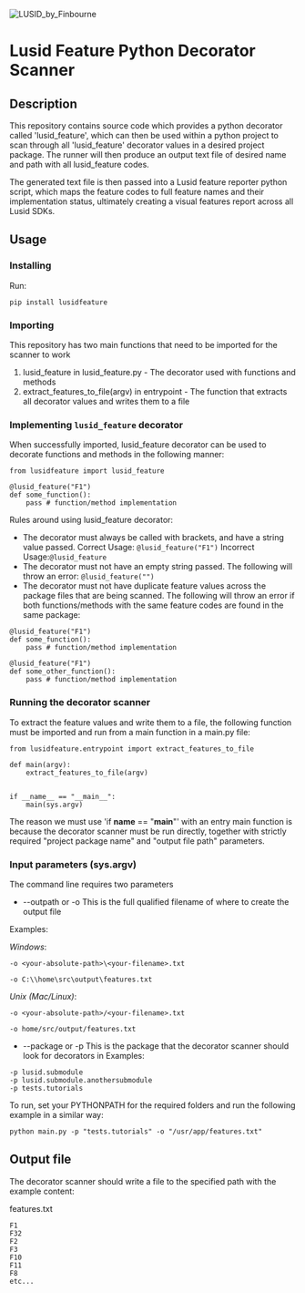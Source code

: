 ![LUSID_by_Finbourne](https://content.finbourne.com/LUSID_repo.png)

# Lusid Feature Python Decorator Scanner

## Description

This repository contains source code which provides a python decorator called 'lusid_feature', which can then be used
within a python project to scan through all 'lusid_feature' decorator values in a desired project package. The runner
will then produce an output text file of desired name and path with all lusid_feature codes.

The generated text file is then passed into a Lusid feature reporter python script, which maps the feature codes to 
full feature names and their implementation status, ultimately creating a visual features report across all Lusid SDKs.

## Usage

### Installing

Run:
```
pip install lusidfeature
```

### Importing

This repository has two main functions that need to be imported for the scanner to work

1. lusid_feature in lusid_feature.py - The decorator used with functions and methods
2. extract_features_to_file(argv) in entrypoint - The function that extracts all decorator values and writes them to a file

### Implementing `lusid_feature` decorator

When successfully imported, lusid_feature decorator can be used to decorate functions and methods in the following manner: 

```
from lusidfeature import lusid_feature

@lusid_feature("F1")
def some_function():
    pass # function/method implementation
```

Rules around using lusid_feature decorator:
- The decorator must always be called with brackets, and have a string value passed. 
Correct Usage: ```@lusid_feature("F1")``` 
Incorrect Usage:```@lusid_feature```
- The decorator must not have an empty string passed. The following will throw an error: 
```@lusid_feature("")```
- The decorator must not have duplicate feature values across the package files that are being scanned. 
The following will throw an error if both functions/methods with the same feature codes are found in the same package:
```
@lusid_feature("F1")
def some_function():
    pass # function/method implementation

@lusid_feature("F1")
def some_other_function():
    pass # function/method implementation
```


### Running the decorator scanner

To extract the feature values and write them to a file, the following function must be imported and run from a main function in a main.py file:

```
from lusidfeature.entrypoint import extract_features_to_file

def main(argv):
    extract_features_to_file(argv)


if __name__ == "__main__":
    main(sys.argv)

```

The reason we must use 'if __name__ == "__main__"' with an entry main function is because the decorator scanner 
must be run directly, together with strictly required "project package name" and "output file path" parameters.


### Input parameters (sys.argv)

The command line requires two parameters

- --outpath or -o
This is the full qualified filename of where to create the output file

Examples:

_Windows_:
```
-o <your-absolute-path>\<your-filename>.txt

-o C:\\home\src\output\features.txt
```

_Unix (Mac/Linux)_:
```
-o <your-absolute-path>/<your-filename>.txt

-o home/src/output/features.txt
```
- --package or -p
This is the package that the decorator scanner should look for decorators in
Examples:
```
-p lusid.submodule
-p lusid.submodule.anothersubmodule
-p tests.tutorials
```

To run, set your PYTHONPATH for the required folders and run the following example in a similar way:

```
python main.py -p "tests.tutorials" -o "/usr/app/features.txt"
```

## Output file

The decorator scanner should write a file to the specified path with the example content:

features.txt

```
F1
F32
F2
F3
F10
F11
F8
etc...
```
